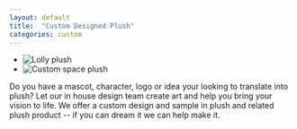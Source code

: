 ```yaml
---
layout: default
title:  "Custom Designed Plush"
categories: custom
---
```


- ![Lolly plush](http://pettingzoo.s3.amazonaws.com/catalogs/custom/custom-plush-lollyplush.png)
- ![Custom space plush](http://pettingzoo.s3.amazonaws.com/catalogs/custom/custom-plush-space-example.png)

Do you have a mascot, character, logo or idea your looking to translate
into plush? Let our in house design team create art and help you bring your vision
to life. We offer a custom design and sample in plush and related plush
product -- if you can dream it we can help make it.